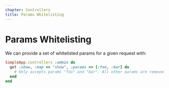 ```yaml
---
chapter: Controllers
title: Params Whitelisting
---
```


# Params Whitelisting

We can provide a set of whitelisted params for a given request with:

```ruby
SimpleApp.controllers :admin do
  get :show, :map => "show", :params => [:foo, :bar] do
    # Only accepts params "foo" and "bar". All other params are removed.
  end
end
```
